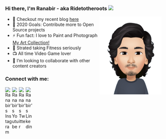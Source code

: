 ### Hi there, I'm Ranabir - aka Ridetotheroots <img src="https://media.giphy.com/media/hvRJCLFzcasrR4ia7z/giphy.gif" width="25px"></a>
<img align="right" height="250px" width="200px" alt="Ranabir" src="/ranabir_longhair.png" />

- 🌱 Checkout my recent blog [here](https://dzone.com/articles/top-5-free-and-open-source-game-engines-you-should)
- 🥅 2020 Goals: Contribute more to Open Source projects
- ⚡ Fun fact: I love to Paint and Photograph [My Art Collection!](https://github.com/Ridetotheroots/artwork/blob/master/README.md)
- 💪 Strated taking Fitness seriously
- 📺 All time Video Game lover
- 👯 I’m looking to collaborate with other content creators

### Connect with me:

[<img align="left" width="22px" alt="Ranabir's Instagram" src="https://cdn.jsdelivr.net/npm/simple-icons@v3/icons/instagram.svg" />](https://www.instagram.com/ridetotheroots/?hl=en)
[<img align="left" width="22px" alt="Ranabir's Youtube" src="https://cdn.jsdelivr.net/npm/simple-icons@v3/icons/youtube.svg" />](https://www.youtube.com/watch?v=E-S5o_UZFgw&t=1s)
[<img align="left" width="22px" alt="Ranabir's Twitter" src="https://cdn.jsdelivr.net/npm/simple-icons@v3/icons/twitter.svg" />](https://twitter.com/Ridetotheroots)
[<img align="left" width="22px" alt="Ranabir's Linkedin" src="https://cdn.jsdelivr.net/npm/simple-icons@v3/icons/linkedin.svg" />](https://www.linkedin.com/in/ranabir-chakraborty-a71074b4/)

